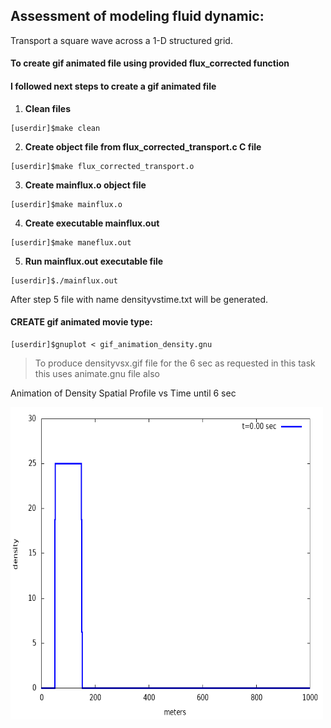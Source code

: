 ## Assessment of modeling fluid dynamic: 
Transport a square wave across a 1-D structured grid.

#### To create gif animated file using provided flux_corrected function

#### I followed next steps to create a gif animated file

1. **Clean files**
```
[userdir]$make clean
```
2. **Create object file from flux_corrected_transport.c C file**
```
[userdir]$make flux_corrected_transport.o
```
3. **Create mainflux.o object file**
```
[userdir]$make mainflux.o
```
4. **Create executable mainflux.out**
```
[userdir]$make maneflux.out
```
5. **Run mainflux.out executable file**
```
[userdir]$./mainflux.out
```

After step 5 file with name densityvstime.txt will be generated.

#### CREATE gif animated movie type:
```
[userdir]$gnuplot < gif_animation_density.gnu
```
> To produce densityvsx.gif file for the 6 sec as requested in this task this uses animate.gnu file also 

Animation of Density Spatial Profile vs Time until 6 sec  

<img src="densityvsx.gif"  alt="drawing"  width="500"  height="500"/>
